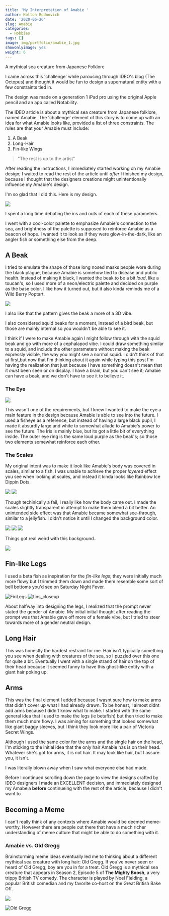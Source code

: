 ```yaml
---
title: 'My Interpretation of Amabie '
author: Kolton Bodnovich
date: '2020-06-26'
slug: Amabie
categories:
  - Hobbies
tags: []
image: img/portfolio/amabie_1.jpg
showonlyimage: yes
weight: 6
---
```


A mythical sea creature from Japanese Folklore 
    

 <!--more-->

I came across this 'challenge' while parousing through IDEO's blog (The Octopus) and thought it would be fun to design a supernatural entity with a few constraints tied in. 

The design was made on a generation 1 iPad pro using the original Apple pencil and an app called Notability. 

The IDEO article is about a mythical sea creature from Japanese folklore, named Amabie. The 'challenge' element of this story is to come up with an idea for what Amabie looks like, provided a list of three constraints. The rules are that your Amabie must include: 

1. A Beak
2. Long-Hair
3. Fin-like Wings

> "The rest is up to the artist" 

After reading the instructions, I immediately started working on my Amabie design; I waited to read the rest of the article until *after* I finished my design, because I thought that the designers creations might unintentionally influence my Amabie's design. 

I'm so glad that I did this. 
Here is my design. 

![](/portfolio/amabie_files/amabie_1.jpg)

I spent a long time debating the ins and outs of each of these parameters. 

I went with a cool-color palette to emphasize Amabie's connection to the sea, and brightness of the palette is supposed to reinforce Amabie as a beacon of hope. I wanted it to look as if they were glow-in-the-dark, like an angler fish or something else from the deep. 

## A Beak

I tried to emulate the shape of those long nosed masks people wore during the black plague, because Amabie is somehow tied to disease and public health. Instead of making it black, I wanted the beak to be a bit *loud*, like a toucan's, so I used more of a neon/electric palette and decided on purple as the base color. I like how it turned out, but it also kinda reminds me of a Wild Berry Poptart. 


![](/portfolio/amabie_files/amabie_beak.jpg)

I also like that the pattern gives the beak a more of a 3D vibe.

I also considered squid beaks for a moment, instead of a bird beak, but those are mainly internal so you wouldn't be able to see it. 

I think if I were to make Amabie again I might follow through with the squid beak and go with more of a cephalapod vibe. I could draw something similar to a squid, and include the other parameters without making the beak expressly visible, the way you might see a normal squid. I didn't think of that at first,but now that I'm thinking about it again while typing this post I'm having the realization that just because I have something doesn't mean that it *must* been seen or on display. I have a brain, but you can't see it; Amabie can have a beak, and we don't have to see it to believe it. 

### The Eye

![](/portfolio/amabie_files/amabie_eye.jpg)

This wasn't one of the requirements, but I knew I wanted to make the eye a main feature in the design because Amabie is able to see into the future. I used a fisheye as a reference, but instead of having a large black pupil, I made it absurdly large and white to somewhat allude to Amabie's power to see the future.  The Iris is mainly blue, but its got a little bit of everything inside. The outer eye ring is the same loud purple as the beak's; so those two elements somewhat reinforce each other. 

### The Scales

My original intent was to make it look like Amabie's body was covered in scales, similar to a fish. I was unable to achieve the proper *layered* effect you see when looking at scales, and instead it kinda looks like Rainbow Ice Dippin Dots.

![](/portfolio/amabie_files/Rainbow-Ice.png)
![](/portfolio/amabie_files/amabie_body.jpg)

Though techinically a fail, I really like how the body came out. I made the scales slightly transparent in attempt to make them blend a bit better. An unintended side effect was that Amabie became somewhat see-through, similar to a jellyfish. I didn't notice it until I changed the background color.

![](/portfolio/amabie_files/Amabie_bluebg.jpg)
![](/portfolio/amabie_files/amabie_white.jpg)
![](/portfolio/amabie_files/amabie_black.jpg)

Things got real weird with this background..

![](/portfolio/amabie_files/amabie_purple.jpg)

## Fin-like Legs
I used a beta fish as inspiration for the *fin-like legs*; they were initially much more flowy but I trimmed them down and made them resemble some sort of bell bottoms you'd see on Saturday Night Fever.

![FinLegs](/portfolio/amabie_files/amabie_finlegs_zoomish.jpg)
![fins_closeup](/portfolio/amabie_files/fin_legs_close_up.jpg)

About halfway into designing the legs, I realized that the prompt never stated the gender of Amabie. My initial initial thought after reading the prompt was that Amabie gave off more of a female vibe, but I tried to steer towards more of a gender neutral design. 



## Long Hair

This was honestly the hardest restraint for me. Hair isn't typically something you see when dealing with creatures of the sea, so I puzzled over this one for quite a bit. Eventually I went with a single strand of hair on the top of their head because it seemed funny to have this ghost-like entity with a giant hair poking up. 

## Arms

This was the final element I added because I wasnt sure how to make arms that didn't cover up what I had already drawn. To be honest, I almost didnt add arms because I didn't know what to make. I started with the same general idea that I used to make the legs (ie betafish) but then tried to make them much more flowy. I was aiming for something that looked somewhat like giant baggy sleeves, but I think they look more like a pair of Victoria Secret Wings. 

Although I used the same color for the arms and the single hair on the head, I'm sticking to the initial idea that the only hair Amabie has is on their head. Whatever she's got for arms, it is not hair. It may look like hair, but I assure you, it isn't. 

I was literally blown away when I saw what everyone else had made. 

Before I continued scrolling down the page to view the designs crafted by IDEO designers I made an EXCELLENT decision, and immediately designed my Amabeia **before** continueing with the rest of the article, because I didn't want to 

## Becoming a Meme

I can't really think of any contexts where Amabie would be deemed meme-worthy. However there are people out there that have a much richer understanding of meme culture that might be able to do something with it. 

### Amabie vs. Old Gregg

Brainstorming meme ideas eventually led me to thinking about a different mythical sea creature with long hair: Old Gregg. If you've never seen or heard of Old Gregg, boy are you in for a treat. Old Gregg is a mythical sea creature that appears in Season 2, Episode 5 of **The Mighty Boosh**, a very trippy British TV comedy. The character is played by Noel Fielding, a popular British comedian and my favorite co-host on the Great British Bake Off.


![](/portfolio/amabie_files/noelfielding.JPG)

![Old Gregg](/portfolio/amabie_files/oldgregg_closeup.jpg)


